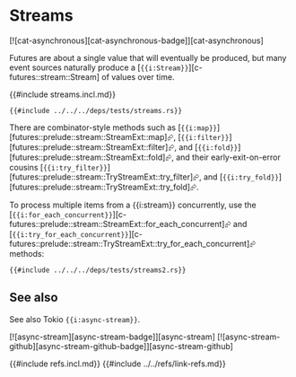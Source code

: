 # Streams

[![cat-asynchronous][cat-asynchronous-badge]][cat-asynchronous]

Futures are about a single value that will eventually be produced, but many event sources naturally produce a [`{{i:Stream}}`][c-futures::stream::Stream] of values over time.

{{#include streams.incl.md}}

```rust,editable,mdbook-runnable
{{#include ../../../deps/tests/streams.rs}}
```

There are combinator-style methods such as [`{{i:map}}`][futures::prelude::stream::StreamExt::map]⮳, [`{{i:filter}}`][futures::prelude::stream::StreamExt::filter]⮳, and [`{{i:fold}}`][futures::prelude::stream::StreamExt::fold]⮳, and their early-exit-on-error cousins [`{{i:try_filter}}`][futures::prelude::stream::TryStreamExt::try_filter]⮳, and [`{{i:try_fold}}`][futures::prelude::stream::TryStreamExt::try_fold]⮳.

To process multiple items from a {{i:stream}} concurrently, use the [`{{i:for_each_concurrent}}`][c-futures::prelude::stream::StreamExt::for_each_concurrent]⮳ and [`{{i:try_for_each_concurrent}}`][c-futures::prelude::stream::TryStreamExt::try_for_each_concurrent]⮳ methods:

```rust,editable,noplayground,no_run
{{#include ../../../deps/tests/streams2.rs}}
```

## See also

See also Tokio `{{i:async-stream}}`.

[![async-stream][async-stream-badge]][async-stream]  [![async-stream-github][async-stream-github-badge]][async-stream-github]

{{#include refs.incl.md}}
{{#include ../../refs/link-refs.md}}
